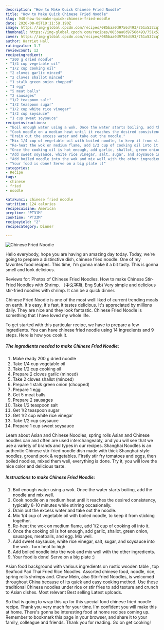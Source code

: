 ```yaml
---
description: "How to Make Quick Chinese Fried Noodle"
title: "How to Make Quick Chinese Fried Noodle"
slug: 940-how-to-make-quick-chinese-fried-noodle
date: 2020-08-05T19:11:58.190Z
image: https://img-global.cpcdn.com/recipes/085baa0d9756d493/751x532cq70/chinese-fried-noodle-recipe-main-photo.jpg
thumbnail: https://img-global.cpcdn.com/recipes/085baa0d9756d493/751x532cq70/chinese-fried-noodle-recipe-main-photo.jpg
cover: https://img-global.cpcdn.com/recipes/085baa0d9756d493/751x532cq70/chinese-fried-noodle-recipe-main-photo.jpg
author: Harriet Hall
ratingvalue: 3.7
reviewcount: 12
recipeingredient:
- "200 g dried noodle"
- "1/4 cup vegetable oil"
- "1/2 cup cooking oil"
- "2 cloves garlic minced"
- "2 cloves shallot minced"
- "1 stalk green onion chopped"
- "1 egg"
- "5 meat balls"
- "2 sausages"
- "1/2 teaspoon salt"
- "1/2 teaspoon sugar"
- "1/2 cup white rice vinegar"
- "1/2 cup soysauce"
- "1 cup sweet soysauce"
recipeinstructions:
- "Boil enough water using a wok. Once the water starts boiling, add the noodle and mix well."
- "Cook noodle on a medium heat until it reaches the desired consistency, typically 8-10 minutes while stirring occasionally."
- "Drain out the excess water and take out the noodle."
- "Mix 1/4 cup of vegetable oil with boiled noodle, to keep it from sticking together."
- "Re-heat the wok on medium flame, add 1/2 cup of cooking oil into it."
- "Once the cooking oil is hot enough, add garlic, shallot, green onion, sausages, meatballs, and egg. Mix well."
- "Add sweet soysauce, white rice vinegar, salt, sugar, and soysauce into the wok. Turn heat to high."
- "Add boiled noodle into the wok and mix well with the other ingredients."
- "Your food is done! Serve on a big plate :)"
categories:
- Recipe
tags:
- chinese
- fried
- noodle

katakunci: chinese fried noodle 
nutrition: 124 calories
recipecuisine: American
preptime: "PT31M"
cooktime: "PT33M"
recipeyield: "2"
recipecategory: Dinner

---
```



![Chinese Fried Noodle](https://img-global.cpcdn.com/recipes/085baa0d9756d493/751x532cq70/chinese-fried-noodle-recipe-main-photo.jpg)

Hello everybody, hope you are having an amazing day today. Today, we're going to prepare a distinctive dish, chinese fried noodle. One of my favorites food recipes. This time, I'm gonna make it a bit tasty. This is gonna smell and look delicious.

Reviews for: Photos of Chinese Fried Noodles. How to make Chinese Stir-Fried Noodles with Shrimp. （中文字幕, Eng Sub) Very simple and delicious stir-fried noodles with shrimp. It can be a quick dinner.

Chinese Fried Noodle is one of the most well liked of current trending meals on earth. It's easy, it's fast, it tastes delicious. It's appreciated by millions daily. They are nice and they look fantastic. Chinese Fried Noodle is something that I have loved my whole life.


To get started with this particular recipe, we have to prepare a few ingredients. You can have chinese fried noodle using 14 ingredients and 9 steps. Here is how you cook it.

<!--inarticleads1-->

##### The ingredients needed to make Chinese Fried Noodle:

1. Make ready 200 g dried noodle
1. Take 1/4 cup vegetable oil
1. Take 1/2 cup cooking oil
1. Prepare 2 cloves garlic (minced)
1. Take 2 cloves shallot (minced)
1. Prepare 1 stalk green onion (chopped)
1. Prepare 1 egg
1. Get 5 meat balls
1. Prepare 2 sausages
1. Take 1/2 teaspoon salt
1. Get 1/2 teaspoon sugar
1. Get 1/2 cup white rice vinegar
1. Take 1/2 cup soysauce
1. Prepare 1 cup sweet soysauce


Learn about Asian and Chinese Noodles, spring rolls Asian and Chinese noodles can and often are used interchangeably, and you will see that we use a variety of brands and types in our recipes. Shanghai Noodles is an authentic Chinese stir-fried noodle dish made with thick Shanghai-style noodles, ground pork &amp; vegetables. Firstly stir fry tomatoes and eggs, then boiled noodles, mixed them well, everything is done. Try it, you will love the nice color and delicious taste. 

<!--inarticleads2-->

##### Instructions to make Chinese Fried Noodle:

1. Boil enough water using a wok. Once the water starts boiling, add the noodle and mix well.
1. Cook noodle on a medium heat until it reaches the desired consistency, typically 8-10 minutes while stirring occasionally.
1. Drain out the excess water and take out the noodle.
1. Mix 1/4 cup of vegetable oil with boiled noodle, to keep it from sticking together.
1. Re-heat the wok on medium flame, add 1/2 cup of cooking oil into it.
1. Once the cooking oil is hot enough, add garlic, shallot, green onion, sausages, meatballs, and egg. Mix well.
1. Add sweet soysauce, white rice vinegar, salt, sugar, and soysauce into the wok. Turn heat to high.
1. Add boiled noodle into the wok and mix well with the other ingredients.
1. Your food is done! Serve on a big plate :)


Asian food background with various ingredients on rustic wooden table , top Seafood Pad Thai Fried Rice Noodles. Assorted chinese food, noodle, rice, spring rolls shrimps and. Chow Mein, also Stir-fried Noodles, is welcomed throughout China because of its quick and easy cooking method. Use these traditional Chinese noodles under rice or stir fries to add texture and crunch to Asian dishes. Most relevant Best selling Latest uploads. 

So that is going to wrap this up for this special food chinese fried noodle recipe. Thank you very much for your time. I'm confident you will make this at home. There's gonna be interesting food at home recipes coming up. Remember to bookmark this page in your browser, and share it to your family, colleague and friends. Thank you for reading. Go on get cooking!

